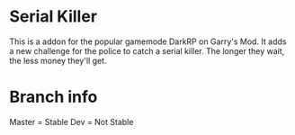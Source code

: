 # Serial Killer
This is a addon for the popular gamemode DarkRP on Garry's Mod.
It adds a new challenge for the police to catch a serial killer.
The longer they wait, the less money they'll get.

# Branch info
Master = Stable
Dev    = Not Stable
